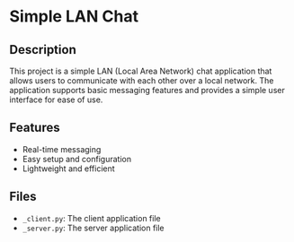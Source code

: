 # Simple LAN Chat

## Description

This project is a simple LAN (Local Area Network) chat application that allows users to communicate with each other over a local network. The application supports basic messaging features and provides a simple user interface for ease of use.

## Features

- Real-time messaging
- Easy setup and configuration
- Lightweight and efficient

## Files

- `_client.py`: The client application file
- `_server.py`: The server application file
